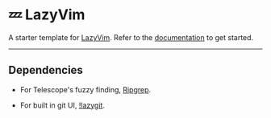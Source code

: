 # 💤 LazyVim

A starter template for [LazyVim](https://github.com/LazyVim/LazyVim).
Refer to the [documentation](https://lazyvim.github.io/installation) to get started.

---

## Dependencies

- For Telescope's fuzzy finding, [Ripgrep]('https://github.com/BurntSushi/ripgrep').

- For built in git UI, [!lazygit]('https://github.com/jesseduffield/lazygit').
